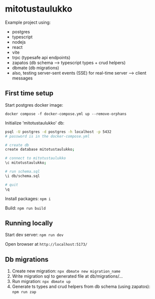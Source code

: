 # mitotustaulukko

Example project using:
- postgres
- typescript
- nodejs
- react
- vite
- trpc (typesafe api endpoints)
- zapatos (db schema --> typescript types + crud helpers)
- dbmate (db migrations)
- also, testing server-sent events (SSE) for real-time server --> client messages


## First time setup

Start postgres docker image:
```
docker compose -f docker-compose.yml up --remove-orphans
```

Initialize 'mitotustaulukko' db:
```bash
psql -U postgres -d postgres -h localhost -p 5432
# password is in the docker-compose.yml

# create db
create database mitotustaulukko;

# connect to mitotustaulukko
\c mitotustaulukko;

# run schema.sql
\i db/schema.sql

# quit
\q
```

Install packages: `npm i`

Build: `npm run build`

## Running locally

Start dev server: `npm run dev`

Open browser at `http://localhost:5173/`


## Db migrations
1. Create new migration: `npx dbmate new migration_name`
2. Write migration sql to generated file at db/migrations/...
3. Run migration: `npx dbmate up`
4. Generate ts types and crud helpers from db schema (using zapatos): `npm run zap`

